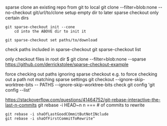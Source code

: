 sparse clone an existing repo from git to local
    git clone --filter=blob:none --no-checkout git/url/to/clone
        setup empty dir to later sparse checkout only certain dirs

    git sparse-checkout init --cone
        cd into the ABOVE dir to init it

    git sparse-checkout set paths/to/download

check paths included in sparse-checkout
    git sparse-checkout list

    
only checkout files in root dir
    $ git clone --filter=blob:none --sparse https://github.com/derrickstolee/sparse-checkout-example

force checking out paths ignoring sparse checkout
e.g. to force checking out a path not matching sparse settings
    git checkout --ignore-skip-worktree-bits -- PATHS
--ignore-skip-worktree-bits
check git config 'git config --list'


https://stackoverflow.com/questions/41464752/git-rebase-interactive-the-last-n-commits
    git rebase -i HEAD~n
        n === # of commits to rewrite

    git rebase -i shaOfLastGoodCOmmitButNotINclude
    git rebase -i shaOfFirstCommitToRewrite^
